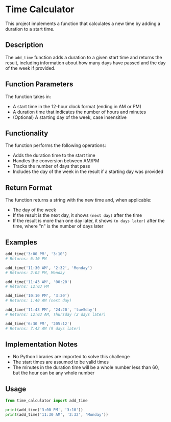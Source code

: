 # Time Calculator

This project implements a function that calculates a new time by adding a duration to a start time.

## Description

The `add_time` function adds a duration to a given start time and returns the result, including information about how many days have passed and the day of the week if provided.

## Function Parameters

The function takes in:

* A start time in the 12-hour clock format (ending in AM or PM)
* A duration time that indicates the number of hours and minutes
* (Optional) A starting day of the week, case insensitive

## Functionality

The function performs the following operations:

* Adds the duration time to the start time
* Handles the conversion between AM/PM
* Tracks the number of days that pass
* Includes the day of the week in the result if a starting day was provided

## Return Format

The function returns a string with the new time and, when applicable:

* The day of the week
* If the result is the next day, it shows `(next day)` after the time
* If the result is more than one day later, it shows `(n days later)` after the time, where "n" is the number of days later

## Examples

```python
add_time('3:00 PM', '3:10')
# Returns: 6:10 PM

add_time('11:30 AM', '2:32', 'Monday')
# Returns: 2:02 PM, Monday

add_time('11:43 AM', '00:20')
# Returns: 12:03 PM

add_time('10:10 PM', '3:30')
# Returns: 1:40 AM (next day)

add_time('11:43 PM', '24:20', 'tueSday')
# Returns: 12:03 AM, Thursday (2 days later)

add_time('6:30 PM', '205:12')
# Returns: 7:42 AM (9 days later)
```

## Implementation Notes

* No Python libraries are imported to solve this challenge
* The start times are assumed to be valid times
* The minutes in the duration time will be a whole number less than 60, but the hour can be any whole number

## Usage

```python
from time_calculator import add_time

print(add_time('3:00 PM', '3:10'))
print(add_time('11:30 AM', '2:32', 'Monday'))
```
